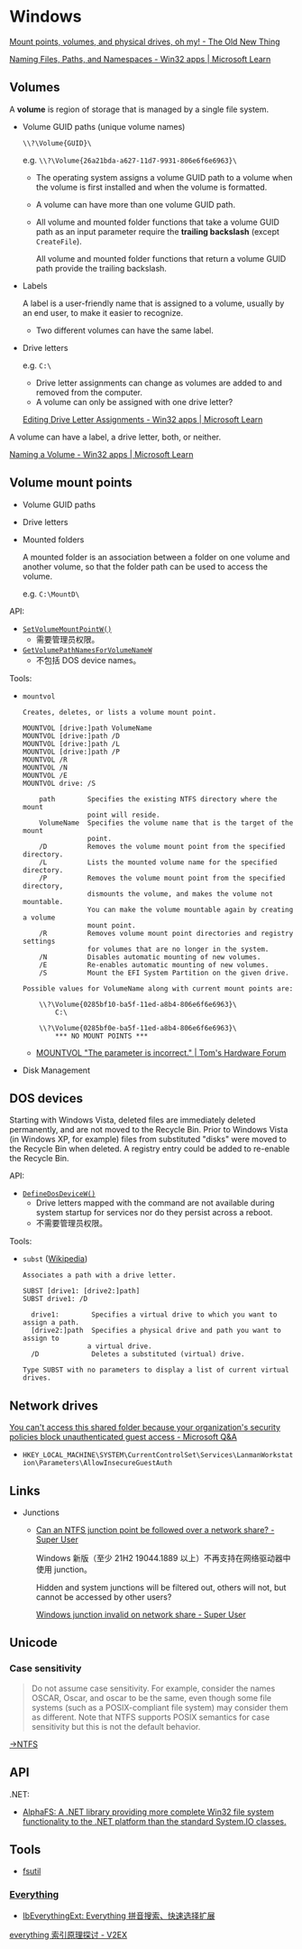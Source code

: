 # Windows
[Mount points, volumes, and physical drives, oh my! - The Old New Thing](https://devblogs.microsoft.com/oldnewthing/20201019-00/?p=104380)

[Naming Files, Paths, and Namespaces - Win32 apps | Microsoft Learn](https://learn.microsoft.com/en-us/windows/win32/fileio/naming-a-file)

## Volumes
A **volume** is region of storage that is managed by a single file system.

- Volume GUID paths (unique volume names)

  `\\?\Volume{GUID}\`

  e.g. `\\?\Volume{26a21bda-a627-11d7-9931-806e6f6e6963}\`

  - The operating system assigns a volume GUID path to a volume when the volume is first installed and when the volume is formatted.
  - A volume can have more than one volume GUID path.
  - All volume and mounted folder functions that take a volume GUID path as an input parameter require the **trailing backslash** (except `CreateFile`).

    All volume and mounted folder functions that return a volume GUID path provide the trailing backslash.

- Labels
  
  A label is a user-friendly name that is assigned to a volume, usually by an end user, to make it easier to recognize.

  - Two different volumes can have the same label.

- Drive letters

  e.g. `C:\`

  - Drive letter assignments can change as volumes are added to and removed from the computer.
  - A volume can only be assigned with one drive letter?

  [Editing Drive Letter Assignments - Win32 apps | Microsoft Learn](https://learn.microsoft.com/en-us/windows/win32/fileio/editing-drive-letter-assignments)

A volume can have a label, a drive letter, both, or neither.

[Naming a Volume - Win32 apps | Microsoft Learn](https://learn.microsoft.com/en-us/windows/win32/fileio/naming-a-volume)

## Volume mount points
- Volume GUID paths

- Drive letters

- Mounted folders

  A mounted folder is an association between a folder on one volume and another volume, so that the folder path can be used to access the volume.

  e.g. `C:\MountD\`

API:
- [`SetVolumeMountPointW()`](https://learn.microsoft.com/en-us/windows/win32/api/winbase/nf-winbase-setvolumemountpointw)
  - 需要管理员权限。
- [`GetVolumePathNamesForVolumeNameW`](https://learn.microsoft.com/en-us/windows/win32/api/fileapi/nf-fileapi-getvolumepathnamesforvolumenamew)
  - 不包括 DOS device names。

Tools:
- `mountvol`

  ```
  Creates, deletes, or lists a volume mount point.

  MOUNTVOL [drive:]path VolumeName
  MOUNTVOL [drive:]path /D
  MOUNTVOL [drive:]path /L
  MOUNTVOL [drive:]path /P
  MOUNTVOL /R
  MOUNTVOL /N
  MOUNTVOL /E
  MOUNTVOL drive: /S

      path        Specifies the existing NTFS directory where the mount
                  point will reside.
      VolumeName  Specifies the volume name that is the target of the mount
                  point.
      /D          Removes the volume mount point from the specified directory.
      /L          Lists the mounted volume name for the specified directory.
      /P          Removes the volume mount point from the specified directory,
                  dismounts the volume, and makes the volume not mountable.
                  You can make the volume mountable again by creating a volume
                  mount point.
      /R          Removes volume mount point directories and registry settings
                  for volumes that are no longer in the system.
      /N          Disables automatic mounting of new volumes.
      /E          Re-enables automatic mounting of new volumes.
      /S          Mount the EFI System Partition on the given drive.

  Possible values for VolumeName along with current mount points are:

      \\?\Volume{0285bf10-ba5f-11ed-a8b4-806e6f6e6963}\
          C:\

      \\?\Volume{0285bf0e-ba5f-11ed-a8b4-806e6f6e6963}\
          *** NO MOUNT POINTS ***
  ```
  - [MOUNTVOL "The parameter is incorrect." | Tom's Hardware Forum](https://forums.tomshardware.com/threads/mountvol-the-parameter-is-incorrect.3092457/)

- Disk Management

## DOS devices
Starting with Windows Vista, deleted files are immediately deleted permanently, and are not moved to the Recycle Bin. Prior to Windows Vista (in Windows XP, for example) files from substituted "disks" were moved to the Recycle Bin when deleted. A registry entry could be added to re-enable the Recycle Bin.

API:
- [`DefineDosDeviceW()`](https://learn.microsoft.com/en-us/windows/win32/api/fileapi/nf-fileapi-definedosdevicew)
  - Drive letters mapped with the command are not available during system startup for services nor do they persist across a reboot.
  - 不需要管理员权限。

Tools:
- `subst` ([Wikipedia](https://en.wikipedia.org/wiki/SUBST))
  
  ```
  Associates a path with a drive letter.

  SUBST [drive1: [drive2:]path]
  SUBST drive1: /D

    drive1:        Specifies a virtual drive to which you want to assign a path.
    [drive2:]path  Specifies a physical drive and path you want to assign to
                  a virtual drive.
    /D             Deletes a substituted (virtual) drive.

  Type SUBST with no parameters to display a list of current virtual drives.
  ```

## Network drives
[You can't access this shared folder because your organization's security policies block unauthenticated guest access - Microsoft Q&A](https://learn.microsoft.com/en-us/answers/questions/59309/you-can-t-access-this-shared-folder-because-your-o)
- `HKEY_LOCAL_MACHINE\SYSTEM\CurrentControlSet\Services\LanmanWorkstation\Parameters\AllowInsecureGuestAuth`

## Links
- Junctions
  - [Can an NTFS junction point be followed over a network share? - Super User](https://superuser.com/a/1745062)

    Windows 新版（至少 21H2 19044.1889 以上）不再支持在网络驱动器中使用 junction。

    Hidden and system junctions will be filtered out, others will not, but cannot be accessed by other users?

    [Windows junction invalid on network share - Super User](https://superuser.com/questions/1062248/windows-junction-invalid-on-network-share)

## Unicode
### Case sensitivity
> Do not assume case sensitivity. For example, consider the names OSCAR, Oscar, and oscar to be the same, even though some file systems (such as a POSIX-compliant file system) may consider them as different. Note that NTFS supports POSIX semantics for case sensitivity but this is not the default behavior.

[→NTFS](../Systems/NTFS/README.md#case-sensitivity)

## API
.NET:
- [AlphaFS: A .NET library providing more complete Win32 file system functionality to the .NET platform than the standard System.IO classes.](https://github.com/alphaleonis/AlphaFS/)

## Tools
- [fsutil](https://learn.microsoft.com/en-us/windows-server/administration/windows-commands/fsutil)

### [Everything](https://www.voidtools.com/)
- [IbEverythingExt: Everything 拼音搜索、快速选择扩展](https://github.com/Chaoses-Ib/IbEverythingExt)

[everything 索引原理探讨 - V2EX](https://www.v2ex.com/t/1001347#reply33)